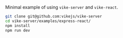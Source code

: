 Minimal example of using `vike-server` and `vike-react`.

```bash
git clone git@github.com:vikejs/vike-server
cd vike-server/examples/express-react/
npm install
npm run dev
```
